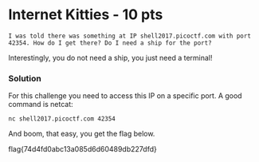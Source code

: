 # **Internet Kitties - 10 pts**

```
I was told there was something at IP shell2017.picoctf.com with port 42354. How do I get there? Do I need a ship for the port?
```

Interestingly, you do not need a ship, you just need a terminal!

### Solution

For this challenge you need to access this IP on a specific port. A good command is netcat:
```
nc shell2017.picoctf.com 42354
```

And boom, that easy, you get the flag below.

flag{74d4fd0abc13a085d6d60489db227dfd}
